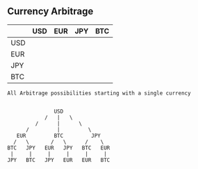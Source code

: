 ## Currency Arbitrage



|   | USD | EUR | JPY | BTC |
|---|---|---|---|---|
| USD |   |   |   |   |
| EUR |   |   |   |   |
| JPY |   |   |   |   |
| BTC |   |   |   |   |


```
All Arbitrage possibilities starting with a single currency


               USD
            /   |   \
         /      |      \      
      /         |         \
   EUR         BTC         JPY
  /   \       /   \      /    \
BTC   JPY   EUR   JPY   BTC   EUR
 |     |     |     |     |     |
JPY   BTC   JPY   EUR   EUR   BTC
 ```